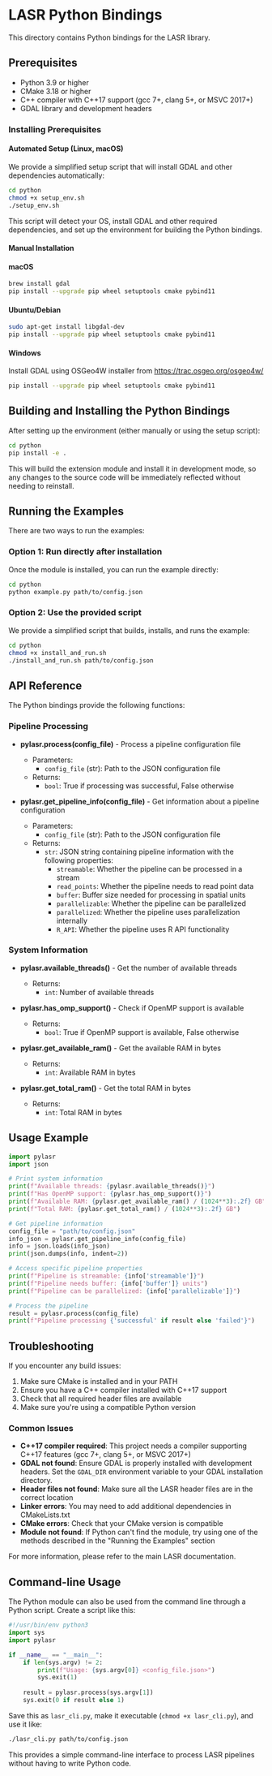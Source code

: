 # LASR Python Bindings

This directory contains Python bindings for the LASR library.

## Prerequisites

- Python 3.9 or higher
- CMake 3.18 or higher
- C++ compiler with C++17 support (gcc 7+, clang 5+, or MSVC 2017+)
- GDAL library and development headers

### Installing Prerequisites

#### Automated Setup (Linux, macOS)
We provide a simplified setup script that will install GDAL and other dependencies automatically:

```bash
cd python
chmod +x setup_env.sh
./setup_env.sh
```

This script will detect your OS, install GDAL and other required dependencies, and set up the environment for building the Python bindings.

#### Manual Installation

#### macOS
```bash
brew install gdal
pip install --upgrade pip wheel setuptools cmake pybind11
```

#### Ubuntu/Debian
```bash
sudo apt-get install libgdal-dev
pip install --upgrade pip wheel setuptools cmake pybind11
```

#### Windows
Install GDAL using OSGeo4W installer from https://trac.osgeo.org/osgeo4w/
```bash
pip install --upgrade pip wheel setuptools cmake pybind11
```

## Building and Installing the Python Bindings

After setting up the environment (either manually or using the setup script):

```bash
cd python
pip install -e .
```

This will build the extension module and install it in development mode, so any changes to the source code will be immediately reflected without needing to reinstall.

## Running the Examples

There are two ways to run the examples:

### Option 1: Run directly after installation
Once the module is installed, you can run the example directly:

```bash
cd python
python example.py path/to/config.json
```

### Option 2: Use the provided script
We provide a simplified script that builds, installs, and runs the example:

```bash
cd python
chmod +x install_and_run.sh
./install_and_run.sh path/to/config.json
```

## API Reference

The Python bindings provide the following functions:

### Pipeline Processing

- **pylasr.process(config_file)** - Process a pipeline configuration file
  - Parameters:
    - `config_file` (str): Path to the JSON configuration file
  - Returns:
    - `bool`: True if processing was successful, False otherwise

- **pylasr.get_pipeline_info(config_file)** - Get information about a pipeline configuration
  - Parameters:
    - `config_file` (str): Path to the JSON configuration file
  - Returns:
    - `str`: JSON string containing pipeline information with the following properties:
      - `streamable`: Whether the pipeline can be processed in a stream
      - `read_points`: Whether the pipeline needs to read point data
      - `buffer`: Buffer size needed for processing in spatial units
      - `parallelizable`: Whether the pipeline can be parallelized
      - `parallelized`: Whether the pipeline uses parallelization internally
      - `R_API`: Whether the pipeline uses R API functionality

### System Information

- **pylasr.available_threads()** - Get the number of available threads
  - Returns:
    - `int`: Number of available threads

- **pylasr.has_omp_support()** - Check if OpenMP support is available
  - Returns:
    - `bool`: True if OpenMP support is available, False otherwise

- **pylasr.get_available_ram()** - Get the available RAM in bytes
  - Returns:
    - `int`: Available RAM in bytes

- **pylasr.get_total_ram()** - Get the total RAM in bytes
  - Returns:
    - `int`: Total RAM in bytes

## Usage Example

```python
import pylasr
import json

# Print system information
print(f"Available threads: {pylasr.available_threads()}")
print(f"Has OpenMP support: {pylasr.has_omp_support()}")
print(f"Available RAM: {pylasr.get_available_ram() / (1024**3):.2f} GB")
print(f"Total RAM: {pylasr.get_total_ram() / (1024**3):.2f} GB")

# Get pipeline information
config_file = "path/to/config.json"
info_json = pylasr.get_pipeline_info(config_file)
info = json.loads(info_json)
print(json.dumps(info, indent=2))

# Access specific pipeline properties
print(f"Pipeline is streamable: {info['streamable']}")
print(f"Pipeline needs buffer: {info['buffer']} units")
print(f"Pipeline can be parallelized: {info['parallelizable']}")

# Process the pipeline
result = pylasr.process(config_file)
print(f"Pipeline processing {'successful' if result else 'failed'}")
```

## Troubleshooting

If you encounter any build issues:

1. Make sure CMake is installed and in your PATH
2. Ensure you have a C++ compiler installed with C++17 support
3. Check that all required header files are available
4. Make sure you're using a compatible Python version

### Common Issues

- **C++17 compiler required**: This project needs a compiler supporting C++17 features (gcc 7+, clang 5+, or MSVC 2017+)
- **GDAL not found**: Ensure GDAL is properly installed with development headers. Set the `GDAL_DIR` environment variable to your GDAL installation directory.
- **Header files not found**: Make sure all the LASR header files are in the correct location
- **Linker errors**: You may need to add additional dependencies in CMakeLists.txt
- **CMake errors**: Check that your CMake version is compatible
- **Module not found**: If Python can't find the module, try using one of the methods described in the "Running the Examples" section

For more information, please refer to the main LASR documentation. 

## Command-line Usage

The Python module can also be used from the command line through a Python script. Create a script like this:

```python
#!/usr/bin/env python3
import sys
import pylasr

if __name__ == "__main__":
    if len(sys.argv) != 2:
        print(f"Usage: {sys.argv[0]} <config_file.json>")
        sys.exit(1)
    
    result = pylasr.process(sys.argv[1])
    sys.exit(0 if result else 1)
```

Save this as `lasr_cli.py`, make it executable (`chmod +x lasr_cli.py`), and use it like:

```bash
./lasr_cli.py path/to/config.json
```

This provides a simple command-line interface to process LASR pipelines without having to write Python code. 